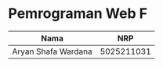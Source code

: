 # Pemrograman Web F

|        Nama         |    NRP     |
| :-----------------: | :--------: |
| Aryan Shafa Wardana | 5025211031 |
